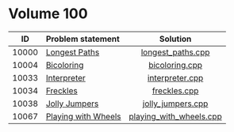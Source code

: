 # Volume 100

|  ID   |                                                           Problem statement                                                            |                       Solution                       |
|:-----:|:---------------------------------------------------------------------------------------------------------------------------------------|:----------------------------------------------------:|
| 10000 | [Longest Paths](http://uva.onlinejudge.org/index.php?option=com_onlinejudge&Itemid=8&category=12&page=show_problem&problem=941)        | [longest_paths.cpp](./longest_paths.cpp)             |
| 10004 | [Bicoloring](http://uva.onlinejudge.org/index.php?option=com_onlinejudge&Itemid=8&category=12&page=show_problem&problem=945)           | [bicoloring.cpp](./bicoloring.cpp)                   |
| 10033 | [Interpreter](http://uva.onlinejudge.org/index.php?option=com_onlinejudge&Itemid=8&category=12&page=show_problem&problem=974)          | [interpreter.cpp](./interpreter.cpp)                 |
| 10034 | [Freckles](http://uva.onlinejudge.org/index.php?option=com_onlinejudge&Itemid=8&category=12&page=show_problem&problem=975)             | [freckles.cpp](./freckles.cpp)                       |
| 10038 | [Jolly Jumpers](http://uva.onlinejudge.org/index.php?option=com_onlinejudge&Itemid=8&category=12&page=show_problem&problem=979)        | [jolly_jumpers.cpp](./jolly_jumpers.cpp)             |
| 10067 | [Playing with Wheels](http://uva.onlinejudge.org/index.php?option=com_onlinejudge&Itemid=8&category=12&page=show_problem&problem=1008) | [playing_with_wheels.cpp](./playing_with_wheels.cpp) |
